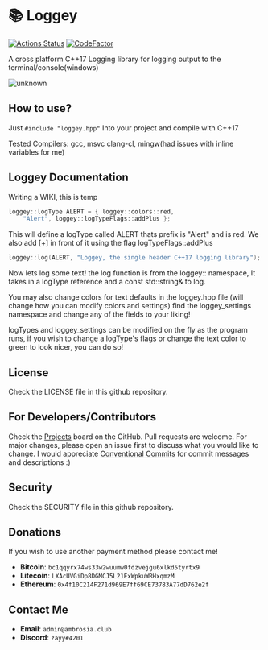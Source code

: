# 📚 Loggey
[![Actions Status](https://github.com/spedzay/loggey/workflows/CMake/badge.svg)](https://github.com/spedzay/loggey/actions)
[![CodeFactor](https://www.codefactor.io/repository/github/spedzay/loggey/badge)](https://www.codefactor.io/repository/github/spedzay/loggey)

A cross platform C++17 Logging library
for logging output to the terminal/console(windows)

![unknown](https://user-images.githubusercontent.com/84446427/133694917-883c2027-8e48-401d-9112-09a806621578.png)

## How to use? ##

Just `#include "loggey.hpp"` Into your project and compile with C++17

Tested Compilers: gcc, msvc clang-cl, mingw(had issues with inline variables for me)

## Loggey Documentation
Writing a WIKI, this is temp

```cpp
loggey::logType ALERT = { loggey::colors::red,
	"Alert", loggey::logTypeFlags::addPlus };
```
This will define a logType called ALERT thats prefix is "Alert" and is red.
We also add [+] in front of it using the flag logTypeFlags::addPlus

```cpp
loggey::log(ALERT, "Loggey, the single header C++17 logging library");
```
Now lets log some text! 
the log function is from the loggey:: namespace, 
It takes in a logType reference and a const std::string& to log.

You may also change colors for text defaults in the loggey.hpp file (will change how you can modify colors and settings)
find the loggey_settings namespace and change any of the fields to your liking!

logTypes and loggey_settings can be modified on the fly as the program runs, if you wish to change a logType's flags or
change the text color to green to look nicer, you can do so!

## License 
Check the LICENSE file in this github repository.

## For Developers/Contributors
Check the [Projects](https://github.com/Spedzay/loggey/projects) board on the GitHub.
Pull requests are welcome. For major changes, please open an issue first to discuss what you would like to change. 
I would appreciate [Conventional Commits](https://www.conventionalcommits.org/) for commit messages and descriptions :)

## Security
Check the SECURITY file in this github repository. 

## Donations
If you wish to use another payment method please contact me!

* **Bitcoin**: `bc1qqyrx74ws33w2wuumw0fdzvejgu6xlkd5tyrtx9`
* **Litecoin**: `LXAcUVGiDp8DGMCJ5L21ExWpkuWRHxqmzM`
* **Ethereum**: `0x4f10C214F271d969E7ff69CE73783A77dD762e2f`

## Contact Me
* **Email**: `admin@ambrosia.club`
* **Discord**: `zayy#4201`
